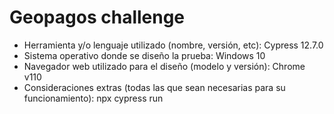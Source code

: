 # Geopagos challenge
- Herramienta y/o lenguaje utilizado (nombre, versión, etc): Cypress 12.7.0
- Sistema operativo donde se diseño la prueba: Windows 10
- Navegador web utilizado para el diseño (modelo y versión): Chrome v110
- Consideraciones extras (todas las que sean necesarias para su funcionamiento): npx cypress run

